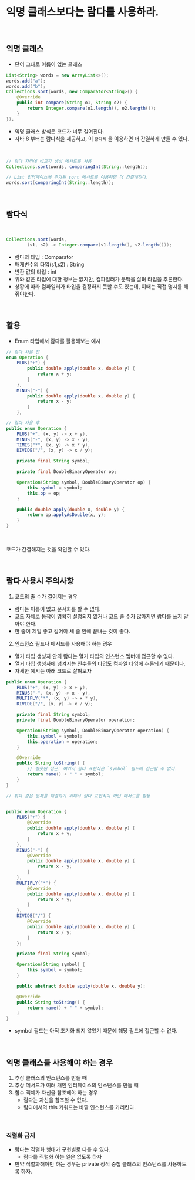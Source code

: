 # 익명 클래스보다는 람다를 사용하라.

</br>

## 익명 클래스
- 단어 그대로 이름이 없는 클래스


```java
List<String> words = new ArrayList<>();
words.add("a");
words.add("b");
Collections.sort(words, new Comparator<String>() {
    @Override
    public int compare(String o1, String o2) {
        return Integer.compare(o1.length(), o2.length());
    }
});
```
- 익명 클래스 방식은 코드가 너무 길어진다.
- 자바 8 부터는 람다식을 제공하고, 이 `람다식` 을 이용하면 더 간결하게 만들 수 있다.

</br>

```java
// 람다 자리에 비교자 생성 메서드를 사용
Collections.sort(words, comparingInt(String::length));

// List 인터페이스에 추가된 sort 메서드를 이용하면 더 간결해진다.
words.sort(comparingInt(String::length));
```
</br>

## 람다식

</br>

```java
Collections.sort(words,
        (s1, s2) -> Integer.compare(s1.length(), s2.length()));
```
- 람다의 타입 : Comparator<String>
- 매개변수의 타입(s1,s2) : String
- 반환 값의 타입 : int
- 위와 같은 타입에 대한 정보는 없지만, 컴파일러가 문맥을 살펴 타입을 추론한다.
- 상황에 따라 컴파일러가 타입을 결정하지 못할 수도 있는데, 이때는 직접 명시를 해줘야한다.

</br>

## 활용
- Enum 타입에서 람다를 활용해보는 예시

```java
// 람다 사용 전
enum Operation {
    PLUS("+") {
        public double apply(double x, double y) {
            return x + y;
        }
    },
    MINUS("-") {
        public double apply(double x, double y) {
            return x - y;
        }
    },

// 람다 사용 후
public enum Operation {
    PLUS("+", (x, y) -> x + y),
    MINUS("-", (x, y) -> x - y),
    TIMES("*", (x, y) -> x * y),
    DIVIDE("/", (x, y) -> x / y);

    private final String symbol;

    private final DoubleBinaryOperator op;

    Operation(String symbol, DoubleBinaryOperator op) {
        this.symbol = symbol;
        this.op = op;
    }

    public double apply(double x, double y) {
        return op.applyAsDouble(x, y);
    }
}
```


</br>

코드가 간결해지는 것을 확인할 수 있다.

</br>

## 람다 사용시 주의사항

1. 코드의 줄 수가 길어지는 경우
  - 람다는 이름이 없고 문서화를 할 수 없다.
  - 코드 자체로 동작이 명확히 설명되지 않거나 코드 줄 수가 많아지면 람다를 쓰지 말아야 한다.
  - 한 줄이 제일 좋고 길어야 세 줄 안에 끝내는 것이 좋다.
2. 인스턴스 필드나 메서드를 사용해야 하는 경우
  - 열거 타입 생성자 안의 람다는 열거 타입의 인스턴스 멤버에 접근할 수 없다.
  - 열거 타입 생성자에 넘겨지는 인수들의 타입도 컴파일 타임에 추론되기 때문이다.
  - 자세한 예시는 아래 코드로 살펴보자

```java
public enum Operation {
    PLUS("+", (x, y) -> x + y),
    MINUS("-", (x, y) -> x - y),
    MULTIPLY("*", (x, y) -> x * y),
    DIVIDE("/", (x, y) -> x / y);

    private final String symbol;
    private final DoubleBinaryOperator operation;

    Operation(String symbol, DoubleBinaryOperator operation) {
        this.symbol = symbol;
        this.operation = operation;
    }

    @Override
    public String toString() {
        // 잘못된 접근: 여기서 람다 표현식은 `symbol` 필드에 접근할 수 없다.
        return name() + " " + symbol;
    }
}

// 위와 같은 문제를 해결하기 위해서 람다 표현식이 아닌 메서드를 활용


public enum Operation {
    PLUS("+") {
        @Override
        public double apply(double x, double y) {
            return x + y;
        }
    },
    MINUS("-") {
        @Override
        public double apply(double x, double y) {
            return x - y;
        }
    },
    MULTIPLY("*") {
        @Override
        public double apply(double x, double y) {
            return x * y;
        }
    },
    DIVIDE("/") {
        @Override
        public double apply(double x, double y) {
            return x / y;
        }
    };

    private final String symbol;

    Operation(String symbol) {
        this.symbol = symbol;
    }

    public abstract double apply(double x, double y);

    @Override
    public String toString() {
        return name() + " " + symbol;
    }
}
```
- symbol 필드는 아직 초기화 되지 않았기 때문에 해당 필드에 접근할 수 없다.

</br>

## 익명 클래스를 사용해야 하는 경우
1. 추상 클래스의 인스턴스를 만들 때
2. 추상 메서드가 여러 개인 인터페이스의 인스턴스를 만들 때
3. 함수 객체가 자신을 참조해야 하는 경우
   - 람다는 자신을 참조할 수 없다.
   - 람다에서의 this 키워드는 바깥 인스턴스를 가리킨다.

</br>

### 직렬화 금지
- 람다는 직렬화 형태가 구현별로 다를 수 있다.
  - 람다를 직렬화 하는 일은 없도록 하자
- 만약 직렬화해야만 하는 경우는 private 정적 중첩 클래스의 인스턴스를 사용하도록 하자.
